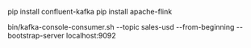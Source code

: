 

pip install confluent-kafka
pip install apache-flink

bin/kafka-console-consumer.sh --topic sales-usd --from-beginning --bootstrap-server localhost:9092



